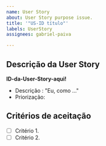 ```yaml
---
name: User Story
about: User Story purpose issue.
title: '"US-ID título"'
labels: UserStory
assignees: gabriel-paiva

---
```


## Descrição da User Story

**ID-da-User-Story-aqui!**
- Descrição : "Eu, como ..."
- Priorização: 

## Critérios de aceitação

- [ ] Critério 1.
- [ ] Critério 2.
